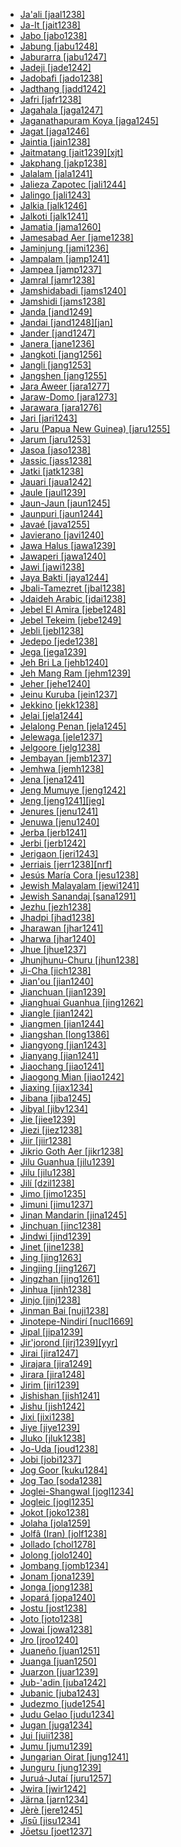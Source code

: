 - [Ja'ali [jaal1238]](tree/afro1255/semi1276/west2786/cent2236/arab1394/arab1395/egyp1251/egyp1254/suda1235/suda1236/jaal1238/md.ini)
- [Ja-It [jait1238]](tree/aust1307/mala1545/moke1241/moke1242/jait1238/md.ini)
- [Jabo [jabo1238]](tree/atla1278/volt1241/krua1234/west2485/greb1257/greb1256/sout2826/jabo1238/md.ini)
- [Jabung [jabu1248]](tree/aust1307/mala1545/lamp1241/lamp1242/jabu1248/md.ini)
- [Jaburarra [jabu1247]](tree/pama1250/sout3134/pilb1234/ngay1241/cent2248/ngar1293/ngar1287/jabu1247/md.ini)
- [Jadeji [jade1242]](tree/indo1319/indo1320/indo1321/indo1324/sind1278/sind1279/kach1277/jade1242/md.ini)
- [Jadobafi [jado1238]](tree/indo1319/indo1320/indo1321/indo1322/subc1234/west2812/braj1242/jado1238/md.ini)
- [Jadthang [jadd1242]](tree/sino1245/bodi1256/bodi1257/oldm1245/tibe1276/late1253/laha1255/spit1239/jadd1243/jadd1242/md.ini)
- [Jafri [jafr1238]](tree/indo1319/indo1320/indo1321/indo1324/sind1278/lahn1241/sira1271/sera1259/jafr1238/md.ini)
- [Jagahala [jaga1247]](tree/nucl1709/mada1298/croi1234/mabu1247/gumm1240/amel1241/jaga1247/md.ini)
- [Jaganathapuram Koya [jaga1245]](tree/drav1251/sout3133/sout3139/gond1265/sout3234/gene1245/hill1257/koya1251/jaga1245/md.ini)
- [Jagat [jaga1246]](tree/sino1245/bodi1256/kaik1248/ghal1247/ghal1246/nort2709/jaga1246/md.ini)
- [Jaintia [jain1238]](tree/aust1305/khas1273/khas1268/khas1274/khas1275/pnar1238/jain1238/md.ini)
- [Jaitmatang [jait1239][xjt]](tree/pama1250/sout3135/news1235/yuin1243/yuin1242/sout2770/jait1239/md.ini)
- [Jakphang [jakp1238]](tree/sino1245/brah1260/kony1246/kony1247/kony1248/jakp1238/md.ini)
- [Jalalam [jala1241]](tree/afro1255/chad1250/west2785/west2714/west2799/west2715/bole1261/kare1348/jala1241/md.ini)
- [Jalieza Zapotec [jali1244]](tree/otom1299/east2557/popo1292/zapo1436/zapo1437/nucl1765/core1259/cent2146/sanj1284/jali1244/md.ini)
- [Jalingo [jali1243]](tree/atla1278/volt1241/nort3149/came1255/samb1322/mumu1249/mumu1250/nucl1240/jali1243/md.ini)
- [Jalkia [jalk1246]](tree/afro1255/chad1250/east2632/east2633/bare1279/jalk1246/md.ini)
- [Jalkoti [jalk1241]](tree/indo1319/indo1320/indo1321/indo1324/shin1270/kohi1247/kohi1248/jalk1241/md.ini)
- [Jamatia [jama1260]](tree/sino1245/brah1260/bodo1279/boro1284/dima1253/tipp1238/kokb1239/jama1260/md.ini)
- [Jamesabad Aer [jame1238]](tree/indo1319/indo1320/indo1321/indo1322/subc1234/guja1255/guja1256/west2830/aerr1238/jame1238/md.ini)
- [Jaminjung [jami1236]](tree/mirn1241/djam1254/djam1255/jami1236/md.ini)
- [Jampalam [jamp1241]](tree/afro1255/chad1250/bium1280/nort3156/marg1267/mand1472/wand1280/wand1281/wand1278/jamp1241/md.ini)
- [Jampea [jamp1237]](tree/aust1307/mala1545/basa1291/grea1283/sama1302/sulu1242/born1254/indo1317/jamp1237/md.ini)
- [Jamral [jamr1238]](tree/indo1319/indo1320/indo1321/indo1322/subc1234/bhil1254/malv1243/jamr1238/md.ini)
- [Jamshidabadi [jams1240]](tree/indo1319/indo1320/iran1269/cent2317/cent2318/nort3177/casp1236/gila1242/rudb1238/jams1240/md.ini)
- [Jamshidi [jams1238]](tree/indo1319/indo1320/iran1269/sout3157/midd1352/mode1259/fars1254/fars1255/east2745/aima1241/jams1238/md.ini)
- [Janda [jand1249]](tree/atla1278/volt1241/benu1247/benu1248/west2801/ninz1247/numa1252/jand1249/md.ini)
- [Jandai [jand1248][jan]](tree/pama1250/east2770/yaga1256/jand1248/md.ini)
- [Jander [jand1247]](tree/atla1278/nort3146/wolo1248/wolo1247/nucl1347/jand1247/md.ini)
- [Janera [jane1236]](tree/tuca1253/east2698/west2789/sout3006/bara1380/jane1236/md.ini)
- [Jangkoti [jang1256]](tree/sino1245/hima1249/maha1306/kham1285/kham1286/shes1236/jang1256/md.ini)
- [Jangli [jang1253]](tree/indo1319/indo1320/indo1321/indo1324/sind1278/lahn1241/sira1271/sera1259/jang1253/md.ini)
- [Jangshen [jang1255]](tree/sino1245/kuki1245/kuki1246/peri1260/nort3179/thad1239/thad1238/jang1255/md.ini)
- [Jara Aweer [jara1277]](tree/afro1255/cush1243/east2699/lowl1267/sout3055/main1283/omot1245/east2653/karr1237/awee1242/nucl1772/sout3265/cent2334/jara1277/md.ini)
- [Jaraw-Domo [jara1273]](tree/afro1255/chad1250/masa1323/nort3157/marb1244/muse1242/jara1273/md.ini)
- [Jarawara [jara1276]](tree/araw1282/madi1262/jama1261/jara1276/md.ini)
- [Jari [jari1243]](tree/yare1250/dori1247/anem1248/jari1243/md.ini)
- [Jaru (Papua New Guinea) [jaru1255]](tree/yele1255/jaru1255/md.ini)
- [Jarum [jaru1253]](tree/aust1305/asli1243/cent1987/nort2682/mani1290/mani1291/kens1248/jaru1253/md.ini)
- [Jasoa [jaso1238]](tree/atla1278/volt1241/benu1247/bant1294/sout3152/narr1281/bant1295/maka1323/pomo1274/ndze1234/bekw1243/mpie1239/mpie1238/jaso1238/md.ini)
- [Jassic [jass1238]](tree/indo1319/indo1320/iran1269/cent2317/sogd1247/osse1245/osse1243/digo1242/jass1238/md.ini)
- [Jatki [jatk1238]](tree/indo1319/indo1320/indo1321/indo1324/sind1278/lahn1241/sira1271/sera1259/jatk1238/md.ini)
- [Jauari [jaua1242]](tree/yano1268/nina1239/yano1266/yano1267/yano1262/jaua1242/md.ini)
- [Jaule [jaul1239]](tree/atla1278/volt1241/nort3149/gura1261/cent2243/waja1258/bikw1235/jenn1241/dzaa1238/jaul1239/md.ini)
- [Jaun-Jaun [jaun1245]](tree/aust1307/mala1545/grea1284/cent2246/bisa1268/sout3175/suri1274/suri1273/jaun1245/md.ini)
- [Jaunpuri [jaun1244]](tree/indo1319/indo1320/indo1321/indo1310/cent1977/garh1243/jaun1244/md.ini)
- [Javaé [java1255]](tree/nucl1710/kara1500/java1255/md.ini)
- [Javierano [javi1240]](tree/araw1281/sout3131/boli1260/moxo1235/moxo1234/trin1274/javi1240/md.ini)
- [Jawa Halus [jawa1239]](tree/aust1307/mala1545/java1253/mode1251/java1254/jawa1239/md.ini)
- [Jawaperi [jawa1240]](tree/cari1283/yawa1262/waim1253/jawa1240/md.ini)
- [Jawi [jawi1238]](tree/nyul1248/west2872/bard1254/bard1255/jawi1238/md.ini)
- [Jaya Bakti [jaya1244]](tree/aust1307/mala1545/basa1291/grea1283/sama1302/sulu1242/born1254/indo1317/jaya1244/md.ini)
- [Jbali-Tamezret [jbal1238]](tree/afro1255/berb1260/nafu1238/jbal1238/md.ini)
- [Jdaideh Arabic [jdai1238]](tree/afro1255/semi1276/west2786/cent2236/arab1394/arab1395/leva1239/nort3139/jdai1238/md.ini)
- [Jebel El Amira [jebe1248]](tree/lafo1243/jebe1248/md.ini)
- [Jebel Tekeim [jebe1249]](tree/lafo1243/jebe1249/md.ini)
- [Jebli [jebl1238]](tree/afro1255/semi1276/west2786/cent2236/arab1394/arab1395/nort3191/moro1295/moro1292/jebl1238/md.ini)
- [Jedepo [jede1238]](tree/atla1278/volt1241/krua1234/west2485/greb1257/greb1256/nort3193/nort2810/jede1238/md.ini)
- [Jega [jega1239]](tree/atla1278/volt1241/nort3149/came1255/samb1322/mumu1249/mumu1250/pang1286/jega1239/md.ini)
- [Jeh Bri La [jehb1240]](tree/aust1305/bahn1264/nort3150/jehh1244/jehh1246/jehh1245/jehb1240/md.ini)
- [Jeh Mang Ram [jehm1239]](tree/aust1305/bahn1264/nort3150/jehh1244/jehh1246/jehh1245/jehm1239/md.ini)
- [Jeher [jehe1240]](tree/aust1305/asli1243/cent1987/nort2682/mani1290/mani1291/kens1248/jehe1240/md.ini)
- [Jeinu Kuruba [jein1237]](tree/drav1251/sout3133/sout3138/tami1291/bada1263/kann1259/kann1255/nucl1305/jein1237/md.ini)
- [Jekkino [jekk1238]](tree/afro1255/chad1250/east2632/east2633/east2709/dang1275/dang1276/bidi1241/jekk1238/md.ini)
- [Jelai [jela1244]](tree/aust1305/asli1243/cent1987/seno1278/sema1266/jela1244/md.ini)
- [Jelalong Penan [jela1245]](tree/aust1307/mala1545/nort3253/nort3171/keny1280/lowl1270/west2875/pena1271/west2562/west2563/jela1245/md.ini)
- [Jelewaga [jele1237]](tree/aust1307/mala1545/cent2237/east2712/ocea1241/west2818/papu1253/peri1258/nimo1245/sude1239/jele1237/md.ini)
- [Jelgoore [jelg1238]](tree/atla1278/nort3146/peul1234/fula1264/west2454/jelg1238/md.ini)
- [Jembayan [jemb1237]](tree/aust1307/mala1545/basa1291/basa1286/jemb1237/md.ini)
- [Jemhwa [jemh1238]](tree/gumu1250/gumu1244/jemh1238/md.ini)
- [Jena [jena1241]](tree/atla1278/volt1241/benu1247/bant1294/sout3152/narr1281/east2731/shon1250/core1255/plat1259/cent2310/shon1251/kara1480/jena1241/md.ini)
- [Jeng Mumuye [jeng1242]](tree/atla1278/volt1241/nort3149/came1255/samb1322/mumu1249/mumu1250/nucl1240/jeng1242/md.ini)
- [Jeng [jeng1241][jeg]](tree/aust1305/bahn1264/west2399/nucl1299/oyyy1238/jeng1241/md.ini)
- [Jenures [jenu1241]](tree/aust1307/mala1545/cent2237/east2712/sout2850/sout3229/cend1238/biak1249/biak1250/biak1248/jenu1241/md.ini)
- [Jenuwa [jenu1240]](tree/atla1278/volt1241/benu1247/juku1257/kute1248/jenu1240/md.ini)
- [Jerba [jerb1241]](tree/afro1255/berb1260/nafu1238/jerb1241/md.ini)
- [Jerbi [jerb1242]](tree/afro1255/berb1260/nafu1238/jerb1242/md.ini)
- [Jerigaon [jeri1243]](tree/sino1245/khob1235/kame1250/meyi1234/sher1256/sart1249/jeri1243/md.ini)
- [Jerriais [jerr1238][nrf]](tree/indo1319/ital1284/lati1262/lati1263/impe1234/roma1334/ital1285/west2813/shif1234/nort3208/gall1280/oila1234/cent2283/macr1273/glob1239/stan1290/jerr1238/md.ini)
- [Jesús María Cora [jesu1238]](tree/utoa1244/sout3136/cora1261/cora1259/cora1260/elna1235/jesu1238/md.ini)
- [Jewish Malayalam [jewi1241]](tree/drav1251/sout3133/sout3138/tami1291/tami1292/tami1293/tami1294/tami1297/tami1298/mala1541/mala1464/jewi1241/md.ini)
- [Jewish Sanandaj [sana1291]](tree/afro1255/semi1276/west2786/cent2236/nort3165/aram1259/east2680/cent2217/nort3241/tran1290/sout3219/hula1244/sana1291/md.ini)
- [Jezhu [jezh1238]](tree/atla1278/volt1241/benu1247/ebir1244/nupe1252/gbag1256/gbar1246/jezh1238/md.ini)
- [Jhadpi [jhad1238]](tree/indo1319/indo1320/indo1321/indo1325/mara1416/bera1268/varh1239/jhad1238/md.ini)
- [Jharawan [jhar1241]](tree/drav1251/nort2698/brah1256/jhar1241/md.ini)
- [Jharwa [jhar1240]](tree/indo1319/indo1320/indo1321/indo1323/oriy1254/gaud1237/kamt1240/assa1262/assa1263/jhar1240/md.ini)
- [Jhue [jhue1237]](tree/aust1307/mala1545/mala1536/nort3170/cham1327/cham1330/high1280/rade1241/jara1266/jhue1237/md.ini)
- [Jhunjhunu-Churu [jhun1238]](tree/indo1319/indo1320/indo1321/indo1322/subc1234/guja1255/raja1256/shek1243/jhun1238/md.ini)
- [Ji-Cha [jich1238]](tree/sino1245/sini1245/clas1255/midd1354/ganc1239/jich1238/md.ini)
- [Jian'ou [jian1240]](tree/sino1245/sini1245/minn1248/inla1267/minb1244/minb1236/jian1240/md.ini)
- [Jianchuan [jian1239]](tree/sino1245/macr1275/caij1235/baic1239/sout3254/cent2004/jian1239/md.ini)
- [Jianghuai Guanhua [jing1262]](tree/sino1245/sini1245/clas1255/midd1354/nort3155/mand1471/mand1415/jing1262/md.ini)
- [Jiangle [jian1242]](tree/sino1245/sini1245/minn1248/inla1267/minb1244/shao1234/jian1242/md.ini)
- [Jiangmen [jian1244]](tree/sino1245/sini1245/clas1255/midd1354/yuep1234/yuec1235/siyi1236/jian1244/md.ini)
- [Jiangshan [long1386]](tree/sino1245/sini1245/clas1255/midd1354/wuhu1234/wuch1236/chuq1241/long1386/md.ini)
- [Jiangyong [jian1243]](tree/sino1245/sini1245/clas1255/midd1354/xian1251/yong1285/jian1243/md.ini)
- [Jianyang [jian1241]](tree/sino1245/sini1245/minn1248/inla1267/minb1244/minb1236/jian1241/md.ini)
- [Jiaochang [jiao1241]](tree/sino1245/burm1265/naqi1236/qian1263/qian1264/upst1234/nort2722/jiao1241/md.ini)
- [Jiaogong Mian [jiao1242]](tree/hmon1336/mien1242/biao1254/jiao1242/md.ini)
- [Jiaxing [jiax1234]](tree/sino1245/sini1245/clas1255/midd1354/wuhu1234/wuch1236/taih1244/suhu1238/jiax1234/md.ini)
- [Jibana [jiba1245]](tree/atla1278/volt1241/benu1247/bant1294/sout3152/narr1281/east2731/nort3203/nort3209/coas1317/miji1240/miji1238/nort3232/giry1241/jiba1245/md.ini)
- [Jibyal [jiby1234]](tree/afro1255/chad1250/west2785/west2714/west2799/west2717/kofy1243/panc1248/kofy1242/jiby1234/md.ini)
- [Jie [jiee1239]](tree/nilo1247/east2418/teso1247/teso1248/turk1307/kara1483/jiee1239/md.ini)
- [Jiezi [jiez1238]](tree/turk1311/comm1245/oghu1243/sala1264/jiez1238/md.ini)
- [Jiir [jiir1238]](tree/atla1278/volt1241/benu1247/kain1275/cent2242/duka1247/duka1250/main1281/kagf1238/jiir1238/md.ini)
- [Jikrio Goth Aer [jikr1238]](tree/indo1319/indo1320/indo1321/indo1322/subc1234/guja1255/guja1256/west2830/aerr1238/jikr1238/md.ini)
- [Jilu Guanhua [jilu1239]](tree/sino1245/sini1245/clas1255/midd1354/nort3155/mand1471/mand1415/jilu1239/md.ini)
- [Jilu [jilu1238]](tree/afro1255/semi1276/west2786/cent2236/nort3165/aram1259/east2680/cent2217/nort3241/assy1241/nort3096/jilu1238/md.ini)
- [Jilí [dzil1238]](tree/sino1245/brah1260/jing1259/jing1260/kach1280/dzil1238/md.ini)
- [Jimo [jimo1235]](tree/afro1255/chad1250/bium1280/sout3145/bium1271/gude1247/gude1248/jimi1254/jimo1235/md.ini)
- [Jimuni [jimu1237]](tree/koia1260/bara1376/esee1247/jimu1237/md.ini)
- [Jinan Mandarin [jina1245]](tree/sino1245/sini1245/clas1255/midd1354/nort3155/mand1471/mand1415/jilu1239/jina1245/md.ini)
- [Jinchuan [jinc1238]](tree/sino1245/burm1265/naqi1236/qian1263/rgya1241/core1262/situ1238/jinc1238/md.ini)
- [Jindwi [jind1239]](tree/atla1278/volt1241/benu1247/bant1294/sout3152/narr1281/east2731/shon1250/core1255/plat1259/many1258/jind1239/md.ini)
- [Jinet [jine1238]](tree/afro1255/semi1276/west2786/cent2236/nort3165/aram1259/east2680/cent2217/boht1239/hert1241/jine1238/md.ini)
- [Jing [jing1263]](tree/tung1282/manc1250/manc1251/manc1252/jing1263/md.ini)
- [Jingjing [jing1267]](tree/afro1255/chad1250/bium1280/sout3145/bium1274/mina1276/jing1267/md.ini)
- [Jingzhan [jing1261]](tree/sino1245/sini1245/clas1255/midd1354/wuhu1234/huiz1242/jing1261/md.ini)
- [Jinhua [jinh1238]](tree/sino1245/sini1245/clas1255/midd1354/wuhu1234/wuch1236/jinh1238/md.ini)
- [Jinjo [jinj1238]](tree/yele1255/jinj1238/md.ini)
- [Jinman Bai [nuji1238]](tree/sino1245/macr1275/caij1235/baic1239/nort2724/nuji1238/md.ini)
- [Jinotepe-Nindirí [nucl1669]](tree/otom1299/west2783/tlap1252/mang1426/moni1237/nucl1669/md.ini)
- [Jipal [jipa1239]](tree/afro1255/chad1250/west2785/west2714/west2799/west2717/kofy1243/panc1248/kofy1242/jipa1239/md.ini)
- [Jir'jorond [jirj1239][yyr]](tree/pama1250/pama1251/sout3141/coas1313/yiry1245/jirj1239/md.ini)
- [Jirai [jira1247]](tree/afro1255/chad1250/bium1280/sout3145/bium1271/bata1314/jira1247/md.ini)
- [Jirajara [jira1249]](tree/jira1235/jira1249/md.ini)
- [Jirara [jira1248]](tree/beto1236/nucl1771/jira1248/md.ini)
- [Jirim [jiri1239]](tree/mong1349/mong1329/oira1260/oira1264/khal1273/mong1331/peri1253/jiri1239/md.ini)
- [Jishishan [jish1241]](tree/mong1349/mong1329/sout2705/shir1260/baoa1237/bona1250/jish1241/md.ini)
- [Jishu [jish1242]](tree/sino1245/sini1245/clas1255/midd1354/xian1251/chen1268/jish1242/md.ini)
- [Jixi [jixi1238]](tree/sino1245/sini1245/clas1255/midd1354/wuhu1234/huiz1242/jixi1238/md.ini)
- [Jiye [jiye1239]](tree/nilo1247/east2418/teso1247/teso1248/turk1307/topo1242/jiye1239/md.ini)
- [Jluko [jluk1238]](tree/atla1278/volt1241/krua1234/east2415/bete1265/west2489/godi1239/jluk1238/md.ini)
- [Jo-Uda [joud1238]](tree/mong1349/mong1329/oira1260/oira1264/khal1273/mong1331/peri1253/joud1238/md.ini)
- [Jobi [jobi1237]](tree/aust1307/mala1545/cent2237/east2712/sout2850/sout3229/cend1238/yape1249/cent2277/cent2308/pomm1237/jobi1237/md.ini)
- [Jog Goor [kuku1284]](tree/east2386/gaam1241/kula1286/kuku1284/md.ini)
- [Jog Tao [soda1238]](tree/east2386/gaam1241/buwa1245/soda1238/md.ini)
- [Joglei-Shangwal [jogl1234]](tree/sino1245/brah1260/kony1246/kony1249/tang1379/tase1235/nort3332/jogl1235/jogl1234/md.ini)
- [Jogleic [jogl1235]](tree/sino1245/brah1260/kony1246/kony1249/tang1379/tase1235/nort3332/jogl1235/md.ini)
- [Jokot [joko1238]](tree/nilo1247/west2493/luob1235/sout2831/adho1241/alur1250/joko1238/md.ini)
- [Jolaha [jola1259]](tree/indo1319/indo1320/indo1321/biha1245/mait1254/mait1255/mait1250/jola1259/md.ini)
- [Jolfâ (Iran) [jolf1238]](tree/indo1319/arme1241/east2768/nucl1235/kara1458/jolf1238/md.ini)
- [Jollado [chol1278]](tree/kore1284/kore1280/chol1278/md.ini)
- [Jolong [jolo1240]](tree/aust1305/bahn1264/nort3150/hres1236/bona1256/bahn1262/jolo1240/md.ini)
- [Jombang [jomb1234]](tree/aust1307/mala1545/java1253/mode1251/java1254/east2487/jomb1234/md.ini)
- [Jonam [jona1239]](tree/nilo1247/west2493/luob1235/sout2831/adho1241/alur1250/jona1239/md.ini)
- [Jonga [jong1238]](tree/atla1278/volt1241/benu1247/bant1294/sout3152/narr1281/east2731/sout3180/ngun1275/tswa1254/tson1249/jong1238/md.ini)
- [Jopará [jopa1240]](tree/tupi1275/mawe1252/awet1245/tupi1276/sout3271/tupi1277/tupi1282/para1319/para1311/jopa1240/md.ini)
- [Jostu [jost1238]](tree/mong1349/mong1329/oira1260/oira1264/khal1273/mong1331/peri1253/jost1238/md.ini)
- [Joto [joto1238]](tree/atla1278/volt1241/nort3149/came1255/uban1244/band1341/cent2021/cent2022/band1344/joto1238/md.ini)
- [Jowai [jowa1238]](tree/aust1305/khas1273/khas1268/khas1274/khas1275/pnar1238/jain1238/jowa1238/md.ini)
- [Jro [jroo1240]](tree/aust1305/bahn1264/sout2690/mnon1258/chra1242/jroo1240/md.ini)
- [Juaneño [juan1251]](tree/utoa1244/nort2953/cali1246/cupa1239/luis1253/juan1251/md.ini)
- [Juanga [juan1250]](tree/aust1307/mala1545/cent2237/east2712/ocea1241/sout3173/newc1243/main1286/nort3325/extr1244/kumn1236/kumn1237/yuag1237/juan1250/md.ini)
- [Juarzon [juar1239]](tree/atla1278/volt1241/krua1234/west2485/weea1234/guer1244/sapo1251/juar1239/md.ini)
- [Jub-'adin [juba1242]](tree/afro1255/semi1276/west2786/cent2236/nort3165/aram1259/west2815/west2763/juba1242/md.ini)
- [Jubanic [juba1243]](tree/indo1319/indo1320/iran1269/cent2317/cent2318/nort3177/casp1236/gila1242/rudb1238/juba1243/md.ini)
- [Judezmo [jude1254]](tree/indo1319/ital1284/lati1262/lati1263/impe1234/roma1334/ital1285/west2813/shif1234/sout3183/west2838/cast1243/sout3200/ladi1251/jude1254/md.ini)
- [Judu Gelao [judu1234]](tree/taik1256/kada1291/sout3143/west2798/gela1265/sout2749/whit1267/judu1234/md.ini)
- [Jugan [juga1234]](tree/ural1272/khan1279/east2774/surg1248/juga1234/md.ini)
- [Jui [juii1238]](tree/atla1278/volt1241/benu1247/bant1294/sout3152/wide1239/narr1282/mbam1249/nkaa1239/nkam1238/mfum1239/cent2313/mfum1238/juii1238/md.ini)
- [Jumu [jumu1239]](tree/atla1278/volt1241/benu1247/defo1239/yoru1244/edek1238/edea1234/east2738/sout3186/nucl1747/lucu1239/yoru1245/jumu1239/md.ini)
- [Jungarian Oirat [jung1241]](tree/mong1349/mong1329/oira1260/oira1264/oira1261/kalm1243/jung1241/md.ini)
- [Junguru [jung1239]](tree/atla1278/volt1241/nort3149/came1255/uban1244/band1341/cent2021/cent2022/band1345/jung1239/md.ini)
- [Juruá-Jutaí [juru1257]](tree/araw1282/madi1262/madi1263/culi1244/juru1257/md.ini)
- [Jwira [jwir1242]](tree/atla1278/volt1241/kwav1236/nyoa1234/poto1254/tano1248/cent2262/biaa1238/sout2779/jwir1243/jwir1241/jwir1242/md.ini)
- [Järna [jarn1234]](tree/indo1319/germ1287/nort3152/nort3160/nort3266/east2780/dale1238/vast1234/nedr1234/jarn1234/md.ini)
- [Jèrè [jere1245]](tree/mand1469/west2780/samo1308/duun1243/bobo1253/nort2819/jere1245/md.ini)
- [Jīsū [jisu1234]](tree/sino1245/burm1265/naqi1236/qian1263/pumi1242/nort2723/jisu1234/md.ini)
- [Jōetsu [joet1237]](tree/japo1237/japa1256/japa1258/nucl1643/east2526/toka1245/echi1237/joet1237/md.ini)
